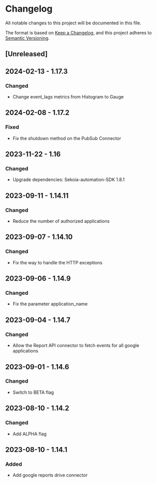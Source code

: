 # Changelog

All notable changes to this project will be documented in this file.

The format is based on [Keep a Changelog](https://keepachangelog.com/en/1.0.0/),
and this project adheres to [Semantic Versioning](https://semver.org/spec/v2.0.0.html).

## [Unreleased]

## 2024-02-13 - 1.17.3

### Changed

- Change event_lags metrics from Histogram to Gauge

## 2024-02-08 - 1.17.2

### Fixed

- Fix the shutdown method on the PubSub Connector

## 2023-11-22 - 1.16

### Changed

- Upgrade dependencies: Sekoia-automation-SDK 1.8.1

## 2023-09-11 - 1.14.11

### Changed

- Reduce the number of authorized applications

## 2023-09-07 - 1.14.10

### Changed

- Fix the way to handle the HTTP exceptions

## 2023-09-06 - 1.14.9

### Changed

- Fix the parameter application_name

## 2023-09-04 - 1.14.7

### Changed

- Allow the Report API connector to fetch events for all google applications

## 2023-09-01 - 1.14.6

### Changed

- Switch to BETA flag

## 2023-08-10 - 1.14.2

### Changed

- Add ALPHA flag

## 2023-08-10 - 1.14.1

### Added

- Add google reports drive connector
